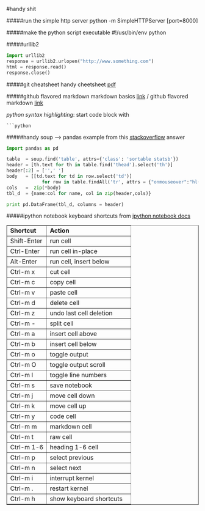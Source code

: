 #handy shit

#####run the simple http server
python -m SimpleHTTPServer [port=8000]

#####make the python script executable
\#!/usr/bin/env python 

#####urllib2
```python
import urllib2
response = urllib2.urlopen("http://www.something.com")
html = response.read()
response.close()
```

#####git cheatsheet
handy cheetsheet [pdf](https://training.github.com/kit/downloads/github-git-cheat-sheet.pdf)

#####github flavored markdown
markdown basics [link](https://help.github.com/articles/markdown-basics)  /  github flavored markdown [link](https://help.github.com/articles/github-flavored-markdown)

*python syntax highlighting*: start code block with

    ```python


#####handy soup --> pandas example
from this [stackoverflow](http://stackoverflow.com/questions/14487526/turning-beautifulsoup-output-into-matrix) answer
```python
import pandas as pd

table  = soup.find('table', attrs={'class': 'sortable statsb'})
header = [th.text for th in table.find('thead').select('th')]
header[:2] = ['',' ']
body   = [[td.text for td in row.select('td')]
             for row in table.findAll('tr', attrs = {"onmouseover":"hl(this)"})]
cols   =  zip(*body)
tbl_d  = {name:col for name, col in zip(header,cols)}

print pd.DataFrame(tbl_d, columns = header)
```

#####ipython notebook keyboard shortcuts
from [ipython notebook docs](http://ipython.org/ipython-doc/rel-1.1.0/interactive/notebook.html)

<table border="1" class="docutils" style="width:auto;">
<colgroup>
<col width="32%"></col>
<col width="68%"></col>
</colgroup>
<tbody valign="top">
<tr class="row-odd"><td><strong>Shortcut</strong></td>
<td><strong>Action</strong></td>
</tr>
<tr class="row-even"><td>Shift-Enter</td>
<td>run cell</td>
</tr>
<tr class="row-odd"><td>Ctrl-Enter</td>
<td>run cell in-place</td>
</tr>
<tr class="row-even"><td>Alt-Enter</td>
<td>run cell, insert below</td>
</tr>
<tr class="row-odd"><td>Ctrl-m x</td>
<td>cut cell</td>
</tr>
<tr class="row-even"><td>Ctrl-m c</td>
<td>copy cell</td>
</tr>
<tr class="row-odd"><td>Ctrl-m v</td>
<td>paste cell</td>
</tr>
<tr class="row-even"><td>Ctrl-m d</td>
<td>delete cell</td>
</tr>
<tr class="row-odd"><td>Ctrl-m z</td>
<td>undo last cell deletion</td>
</tr>
<tr class="row-even"><td>Ctrl-m -</td>
<td>split cell</td>
</tr>
<tr class="row-odd"><td>Ctrl-m a</td>
<td>insert cell above</td>
</tr>
<tr class="row-even"><td>Ctrl-m b</td>
<td>insert cell below</td>
</tr>
<tr class="row-odd"><td>Ctrl-m o</td>
<td>toggle output</td>
</tr>
<tr class="row-even"><td>Ctrl-m O</td>
<td>toggle output scroll</td>
</tr>
<tr class="row-odd"><td>Ctrl-m l</td>
<td>toggle line numbers</td>
</tr>
<tr class="row-even"><td>Ctrl-m s</td>
<td>save notebook</td>
</tr>
<tr class="row-odd"><td>Ctrl-m j</td>
<td>move cell down</td>
</tr>
<tr class="row-even"><td>Ctrl-m k</td>
<td>move cell up</td>
</tr>
<tr class="row-odd"><td>Ctrl-m y</td>
<td>code cell</td>
</tr>
<tr class="row-even"><td>Ctrl-m m</td>
<td>markdown cell</td>
</tr>
<tr class="row-odd"><td>Ctrl-m t</td>
<td>raw cell</td>
</tr>
<tr class="row-even"><td>Ctrl-m 1-6</td>
<td>heading 1-6 cell</td>
</tr>
<tr class="row-odd"><td>Ctrl-m p</td>
<td>select previous</td>
</tr>
<tr class="row-even"><td>Ctrl-m n</td>
<td>select next</td>
</tr>
<tr class="row-odd"><td>Ctrl-m i</td>
<td>interrupt kernel</td>
</tr>
<tr class="row-even"><td>Ctrl-m .</td>
<td>restart kernel</td>
</tr>
<tr class="row-odd"><td>Ctrl-m h</td>
<td>show keyboard shortcuts</td>
</tr>
</tbody>
</table>
